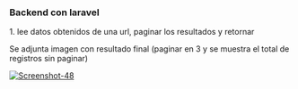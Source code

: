 <h3>Backend con laravel</h3>
<p>1. lee datos obtenidos de una url, paginar los resultados y retornar</p>
<p>Se adjunta imagen con resultado final (paginar en 3 y se muestra el total de registros sin paginar)</p>
<p><a href="https://ibb.co/zHfczZS"><img src="https://i.ibb.co/jZ4KSDL/Screenshot-48.png" alt="Screenshot-48" border="0"></a></p>
